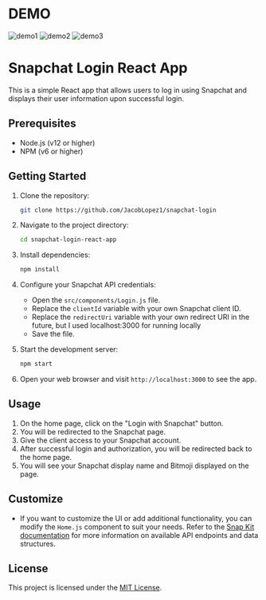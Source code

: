 # DEMO
![demo1](https://github.com/JacobLopez1/snapchat-login/assets/56767597/7b58f330-3d90-4be6-828e-a5e1f6cff986)
![demo2](https://github.com/JacobLopez1/snapchat-login/assets/56767597/34fd1340-e13f-40c5-9d44-8fba9cd5012a)
![demo3](https://github.com/JacobLopez1/snapchat-login/assets/56767597/a83ebd9d-2326-4dad-8642-c22ec46da642)

# Snapchat Login React App

This is a simple React app that allows users to log in using Snapchat and displays their user information upon successful login.

## Prerequisites

- Node.js (v12 or higher)
- NPM (v6 or higher)

## Getting Started

1. Clone the repository:

   ```bash
   git clone https://github.com/JacobLopez1/snapchat-login
   ```

2. Navigate to the project directory:

   ```bash
   cd snapchat-login-react-app
   ```

3. Install dependencies:

   ```bash
   npm install
   ```

4. Configure your Snapchat API credentials:

   - Open the `src/components/Login.js` file.
   - Replace the `clientId` variable with your own Snapchat client ID.
   - Replace the `redirectUri` variable with your own redirect URI in the future, but I used localhost:3000 for running locally
   - Save the file.

5. Start the development server:

   ```bash
   npm start
   ```

6. Open your web browser and visit `http://localhost:3000` to see the app.

## Usage

1. On the home page, click on the "Login with Snapchat" button.
2. You will be redirected to the Snapchat page.
3. Give the client access to your Snapchat account.
4. After successful login and authorization, you will be redirected back to the home page.
5. You will see your Snapchat display name and Bitmoji displayed on the page.

## Customize

- If you want to customize the UI or add additional functionality, you can modify the `Home.js` component to suit your needs. Refer to the [Snap Kit documentation](https://kit.snapchat.com/docs/) for more information on available API endpoints and data structures.

## License

This project is licensed under the [MIT License](LICENSE).
